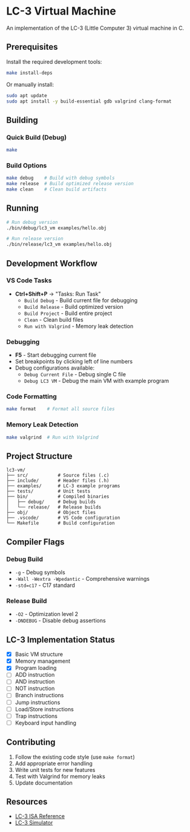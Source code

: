 # LC-3 Virtual Machine

An implementation of the LC-3 (Little Computer 3) virtual machine in C.

## Prerequisites

Install the required development tools:

```bash
make install-deps
```

Or manually install:
```bash
sudo apt update
sudo apt install -y build-essential gdb valgrind clang-format
```

## Building

### Quick Build (Debug)
```bash
make
```

### Build Options
```bash
make debug    # Build with debug symbols
make release  # Build optimized release version
make clean    # Clean build artifacts
```

## Running

```bash
# Run debug version
./bin/debug/lc3_vm examples/hello.obj

# Run release version
./bin/release/lc3_vm examples/hello.obj
```

## Development Workflow

### VS Code Tasks
- **Ctrl+Shift+P** → "Tasks: Run Task"
  - `Build Debug` - Build current file for debugging
  - `Build Release` - Build optimized version
  - `Build Project` - Build entire project
  - `Clean` - Clean build files
  - `Run with Valgrind` - Memory leak detection

### Debugging
- **F5** - Start debugging current file
- Set breakpoints by clicking left of line numbers
- Debug configurations available:
  - `Debug Current File` - Debug single C file
  - `Debug LC3 VM` - Debug the main VM with example program

### Code Formatting
```bash
make format    # Format all source files
```

### Memory Leak Detection
```bash
make valgrind  # Run with Valgrind
```

## Project Structure

```
lc3-vm/
├── src/           # Source files (.c)
├── include/       # Header files (.h)
├── examples/      # LC-3 example programs
├── tests/         # Unit tests
├── bin/           # Compiled binaries
│   ├── debug/     # Debug builds
│   └── release/   # Release builds
├── obj/           # Object files
├── .vscode/       # VS Code configuration
└── Makefile       # Build configuration
```

## Compiler Flags

### Debug Build
- `-g` - Debug symbols
- `-Wall -Wextra -Wpedantic` - Comprehensive warnings
- `-std=c17` - C17 standard

### Release Build
- `-O2` - Optimization level 2
- `-DNDEBUG` - Disable debug assertions

## LC-3 Implementation Status

- [x] Basic VM structure
- [x] Memory management
- [x] Program loading
- [ ] ADD instruction
- [ ] AND instruction
- [ ] NOT instruction
- [ ] Branch instructions
- [ ] Jump instructions
- [ ] Load/Store instructions
- [ ] Trap instructions
- [ ] Keyboard input handling

## Contributing

1. Follow the existing code style (use `make format`)
2. Add appropriate error handling
3. Write unit tests for new features
4. Test with Valgrind for memory leaks
5. Update documentation

## Resources

- [LC-3 ISA Reference](https://justinmeiners.github.io/lc3-vm/)
- [LC-3 Simulator](https://wchargin.com/lc3web/)
